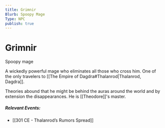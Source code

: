 ```yaml
---
title: Grimnir
Blurb: Spoopy Mage
Type: NPC
publish: true
---
```


# Grimnir

Spoopy mage

A wickedly powerful mage who eliminates all those who cross him. One of the only travelers to [[The Empire of Dagdra#Thalanrod|Thalanrod, Dagdra]].

Theories abound that he might be behind the auras around the world and by extension the disappearances. He is [[Theodore]]'s master.

##### Relevant Events:

- [[301 CE - Thalanrod’s Rumors Spread]]
